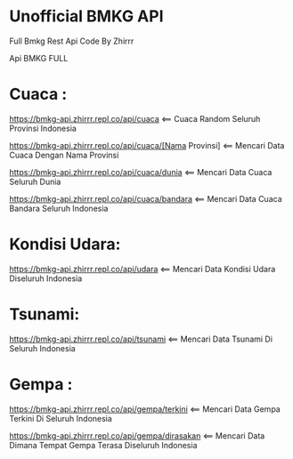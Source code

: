 # Unofficial BMKG API
Full Bmkg Rest Api Code By Zhirrr

Api BMKG FULL

# Cuaca :

https://bmkg-api.zhirrr.repl.co/api/cuaca  <== Cuaca Random Seluruh Provinsi Indonesia

https://bmkg-api.zhirrr.repl.co/api/cuaca/[Nama Provinsi]  <== Mencari Data Cuaca Dengan Nama Provinsi

https://bmkg-api.zhirrr.repl.co/api/cuaca/dunia <== Mencari Data Cuaca Seluruh Dunia

https://bmkg-api.zhirrr.repl.co/api/cuaca/bandara  <== Mencari Data Cuaca Bandara Seluruh Indonesia

# Kondisi Udara:

https://bmkg-api.zhirrr.repl.co/api/udara <== Mencari Data Kondisi Udara Diseluruh Indonesia

# Tsunami:

https://bmkg-api.zhirrr.repl.co/api/tsunami  <== Mencari Data Tsunami Di Seluruh Indonesia

# Gempa :

https://bmkg-api.zhirrr.repl.co/api/gempa/terkini <== Mencari Data Gempa Terkini Di Seluruh Indonesia

https://bmkg-api.zhirrr.repl.co/api/gempa/dirasakan <== Mencari Data Dimana Tempat Gempa Terasa Diseluruh Indonesia
